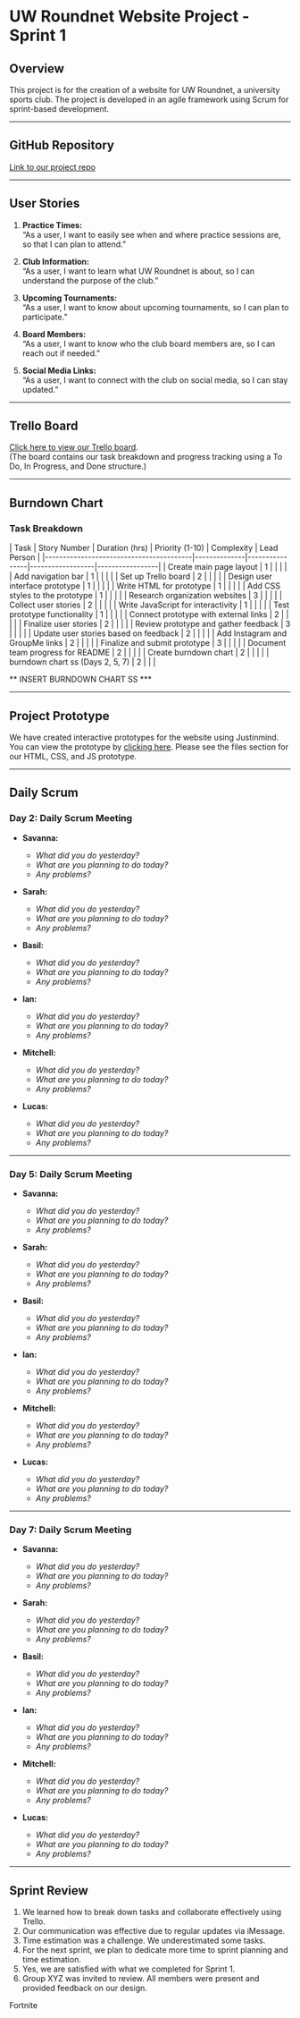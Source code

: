 # UW Roundnet Website Project - Sprint 1 

## Overview
This project is for the creation of a website for UW Roundnet, a university sports club. The project is developed in an agile framework using Scrum for sprint-based development.


-----------------------------------------------


## GitHub Repository
[Link to our project repo](Readme.md)


------------------------------------------------

## User Stories
1. **Practice Times:**  
   “As a user, I want to easily see when and where practice sessions are, so that I can plan to attend.”
   
2. **Club Information:**  
   “As a user, I want to learn what UW Roundnet is about, so I can understand the purpose of the club.”
   
3. **Upcoming Tournaments:**  
   “As a user, I want to know about upcoming tournaments, so I can plan to participate.”
   
4. **Board Members:**  
   “As a user, I want to know who the club board members are, so I can reach out if needed.”
   
5. **Social Media Links:**  
   “As a user, I want to connect with the club on social media, so I can stay updated.”

---------------------------------------------


## Trello Board
[Click here to view our Trello board](https://trello.com/invite/b/66ec8fb0dbc77584d08a14ce/ATTIa2f99009276f461812cc7593b1f89644F76460DD/is-424-spikeball-project).  
(The board contains our task breakdown and progress tracking using a To Do, In Progress, and Done structure.)


-----------------------------------------------
## Burndown Chart

### Task Breakdown

| Task                                    | Story Number | Duration (hrs) | Priority (1-10)  | Complexity      | Lead Person  |
|-----------------------------------------|--------------|----------------|------------------|-----------------|
| Create main page layout                 | 1            |                |                  |                 |
| Add navigation bar                      | 1            |                |                  |                 |
| Set up Trello board                     | 2            |                |                  |                 |
| Design user interface prototype         | 1            |                |                  |                 |
| Write HTML for prototype                | 1            |                |                  |                 |
| Add CSS styles to the prototype         | 1            |                |                  |                 |
| Research organization websites          | 3            |                |                  |                 |
| Collect user stories                    | 2            |                |                  |                 |
| Write JavaScript for interactivity      | 1            |                |                  |                 |
| Test prototype functionality            | 1            |                |                  |                 |
| Connect prototype with external links   | 2            |                |                  |                 |
| Finalize user stories                   | 2            |                |                  |                 |
| Review prototype and gather feedback    | 3            |                |                  |                 |
| Update user stories based on feedback   | 2            |                |                  |                 |
| Add Instagram and GroupMe links         | 2            |                |                  |                 |
| Finalize and submit prototype           | 3            |                |                  |                 |
| Document team progress for README       | 2            |                |                  |                 |
| Create burndown chart                   | 2            |                |                  |                 |
|  burndown chart ss (Days 2, 5, 7)       | 2            |                |                  |





** INSERT BURNDOWN CHART SS ***










------------------------------------------------


## Project Prototype
We have created interactive prototypes for the website using Justinmind. You can view the prototype by [clicking here](https://cloud.justinmind.com/usernote/prototype/e500a8d55122c1afa6324bf97956c677cf59c9bacd1d98fce1fa10a35f9b58d4).
Please see the files section for our HTML, CSS, and JS prototype.

-------------------------------------------------

## Daily Scrum

### Day 2: Daily Scrum Meeting
- **Savanna:**
  - *What did you do yesterday?* 
  - *What are you planning to do today?* 
  - *Any problems?* 

- **Sarah:**
  - *What did you do yesterday?* 
  - *What are you planning to do today?* 
  - *Any problems?* 

- **Basil:**
  - *What did you do yesterday?* 
  - *What are you planning to do today?* 
  - *Any problems?* 

- **Ian:**
  - *What did you do yesterday?* 
  - *What are you planning to do today?* 
  - *Any problems?* 

- **Mitchell:**
  - *What did you do yesterday?* 
  - *What are you planning to do today?* 
  - *Any problems?* 

- **Lucas:**
  - *What did you do yesterday?* 
  - *What are you planning to do today?* 
  - *Any problems?* 

---

### Day 5: Daily Scrum Meeting
- **Savanna:**
  - *What did you do yesterday?* 
  - *What are you planning to do today?* 
  - *Any problems?* 

- **Sarah:**
  - *What did you do yesterday?* 
  - *What are you planning to do today?* 
  - *Any problems?* 

- **Basil:**
  - *What did you do yesterday?* 
  - *What are you planning to do today?* 
  - *Any problems?* 

- **Ian:**
  - *What did you do yesterday?* 
  - *What are you planning to do today?* 
  - *Any problems?* 

- **Mitchell:**
  - *What did you do yesterday?* 
  - *What are you planning to do today?* 
  - *Any problems?* 

- **Lucas:**
  - *What did you do yesterday?* 
  - *What are you planning to do today?* 
  - *Any problems?* 

---

### Day 7: Daily Scrum Meeting
- **Savanna:**
  - *What did you do yesterday?* 
  - *What are you planning to do today?* 
  - *Any problems?* 

- **Sarah:**
  - *What did you do yesterday?* 
  - *What are you planning to do today?* 
  - *Any problems?* 

- **Basil:**
  - *What did you do yesterday?* 
  - *What are you planning to do today?* 
  - *Any problems?* 

- **Ian:**
  - *What did you do yesterday?* 
  - *What are you planning to do today?* 
  - *Any problems?* 

- **Mitchell:**
  - *What did you do yesterday?* 
  - *What are you planning to do today?* 
  - *Any problems?* 

- **Lucas:**
  - *What did you do yesterday?* 
  - *What are you planning to do today?* 
  - *Any problems?* 


-------------------------------------------------------------
## Sprint Review
1. We learned how to break down tasks and collaborate effectively using Trello.
2. Our communication was effective due to regular updates via iMessage.
3. Time estimation was a challenge. We underestimated some tasks.
4. For the next sprint, we plan to dedicate more time to sprint planning and time estimation.
5. Yes, we are satisfied with what we completed for Sprint 1.
6. Group XYZ was invited to review. All members were present and provided feedback on our design.

Fortnite
